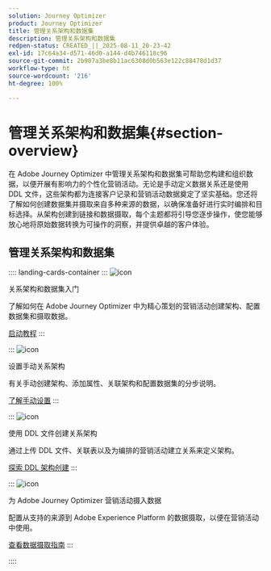 ```yaml
---
solution: Journey Optimizer
product: Journey Optimizer
title: 管理关系架构和数据集
description: 管理关系架构和数据集
redpen-status: CREATED_||_2025-08-11_20-23-42
exl-id: 17c64a34-d571-46d0-a144-d4b746118c96
source-git-commit: 2b907a3be8b11ac6308d0b563e122c88478d1d37
workflow-type: ht
source-wordcount: '216'
ht-degree: 100%

---
```


# 管理关系架构和数据集{#section-overview}

在 Adobe Journey Optimizer 中管理关系架构和数据集可帮助您构建和组织数据，以便开展有影响力的个性化营销活动。无论是手动定义数据关系还是使用 DDL 文件，这些架构都为连接客户记录和营销活动数据奠定了坚实基础。您还将了解如何创建数据集并摄取来自多种来源的数据，以确保准备好进行实时编排和目标选择。从架构创建到链接和数据摄取，每个主题都将引导您逐步操作，使您能够放心地将原始数据转换为可操作的洞察，并提供卓越的客户体验。

## 管理关系架构和数据集

:::: landing-cards-container
:::
![icon](https://cdn.experienceleague.adobe.com/icons/circle-play.svg)

关系架构和数据集入门

了解如何在 Adobe Journey Optimizer 中为精心策划的营销活动创建架构、配置数据集和摄取数据。

[启动教程](../using/orchestrated/gs-schemas.md)
:::

:::
![icon](https://cdn.experienceleague.adobe.com/icons/list-check.svg)

设置手动关系架构

有关手动创建架构、添加属性、关联架构和配置数据集的分步说明。

[了解手动设置](../using/orchestrated/manual-schema.md)
:::

:::
![icon](https://cdn.experienceleague.adobe.com/icons/code-branch.svg)

使用 DDL 文件创建关系架构

通过上传 DDL 文件、关联表以及为编排的营销活动建立关系来定义架构。

[探索 DDL 架构创建](../using/orchestrated/file-upload-schema.md)
:::

:::
![icon](https://cdn.experienceleague.adobe.com/icons/gear.svg)

为 Adobe Journey Optimizer 营销活动摄入数据

配置从支持的来源到 Adobe Experience Platform 的数据摄取，以便在营销活动中使用。

[查看数据摄取指南](../using/orchestrated/ingest-data.md)
:::

::::

